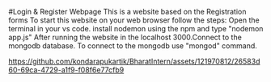 #Login & Register Webpage
This is a website based on the Registration forms
To start this website on your web browser follow the steps:
Open the terminal in your vs code.
install nodemon using the npm and type "nodemon app.js"
After running the website in the localhost 3000.Connect to the mongodb database.
To connect to the mongodb use "mongod" command.


https://github.com/kondarapukartik/BharatIntern/assets/121970812/26583d60-69ca-4729-a1f9-f08f6e77cfb9



